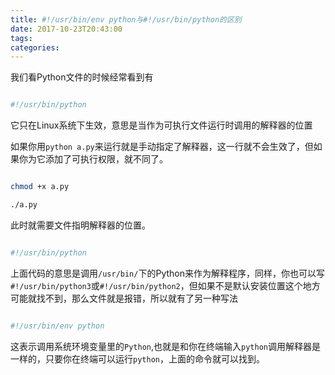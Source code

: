 ```yaml
---
title: #!/usr/bin/env python与#!/usr/bin/python的区别
date: 2017-10-23T20:43:00
tags:
categories:
---
```


我们看Python文件的时候经常看到有
```py
#!/usr/bin/python
```
它只在Linux系统下生效，意思是当作为可执行文件运行时调用的解释器的位置
如果你用`python a.py`来运行就是手动指定了解释器，这一行就不会生效了，但如果你为它添加了可执行权限，就不同了。

```bash
chmod +x a.py
./a.py
```

此时就需要文件指明解释器的位置。

```py
#!/usr/bin/python
```
上面代码的意思是调用`/usr/bin/`下的Python来作为解释程序，同样，你也可以写`#!/usr/bin/python3`或`#!/usr/bin/python2`，但如果不是默认安装位置这个地方可能就找不到，那么文件就是报错，所以就有了另一种写法
```py
#!/usr/bin/env python
```
这表示调用系统环境变量里的`Python`,也就是和你在终端输入`python`调用解释器是一样的，只要你在终端可以运行`python`，上面的命令就可以找到。
    